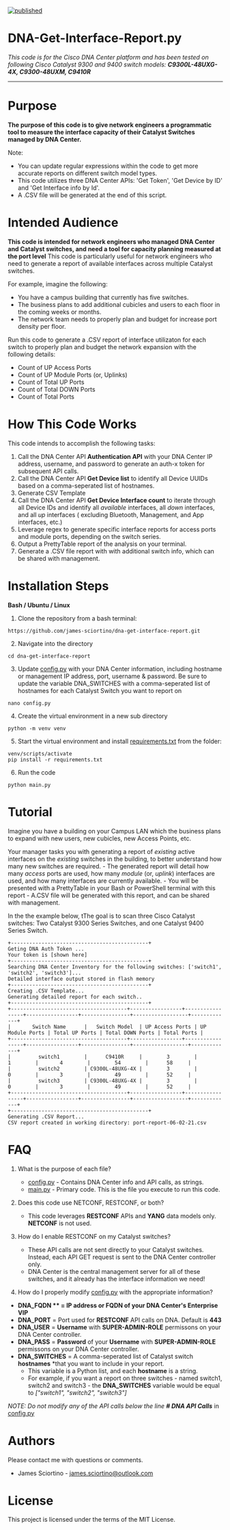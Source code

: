 [![published](https://static.production.devnetcloud.com/codeexchange/assets/images/devnet-published.svg)](https://developer.cisco.com/codeexchange/github/repo/james-sciortino/dna-get-interface-report)

# DNA-Get-Interface-Report.py

*This code is for the Cisco DNA Center platform and has been tested on following Cisco Catalyst 9300 and 9400 switch models: **C9300L-48UXG-4X, C9300-48UXM, C9410R***

---

# Purpose
**The purpose of this code is to give network engineers a programmatic tool to measure the interface capacity of their Catalyst Switches managed by DNA Center.**

Note:
- You can update regular expressions within the code to get more accurate reports on different switch model types. 
- This code utilizes three DNA Center APIs: 'Get Token', 'Get Device by ID' and 'Get Interface info by Id'.
- A .CSV file will be generated at the end of this script.

# Intended Audience
**This code is intended for network engineers who managed DNA Center and Catalyst switches, and need a tool for capacity planning measured at the port level**
This code is particularly useful for network engineers who need to generate a report of available interfaces across multiple Catalyst switches.

For example, imagine the following:
- You have a campus building that currently has five switches. 
- The business plans to add additional cubicles and users to each floor in the coming weeks or months. 
- The network team needs to properly plan and budget for increase port density per floor.

Run this code to generate a .CSV report of interface utilizaton for each switch to properly plan and budget the network expansion with the following details:
- Count of UP Access Ports
- Count of UP Module Ports (or, Uplinks)
- Count of Total UP Ports
- Count of Total DOWN  Ports
- Count of Total Ports

# How This Code Works
This code intends to accomplish the following tasks:
1. Call the DNA Center API **Authentication API** with your DNA Center IP address, username, and password to generate an auth-x token for subsequent API calls.
2. Call the DNA Center API **Get Device list** to identify all Device UUIDs based on a comma-seperated list of hostnames.
3. Generate CSV Template
4. Call the DNA Center API **Get Device Interface count** to iterate through all Device IDs and identify all *available* interfaces, all *down* interfaces, and all *up* interfaces ( excluding Bluetooth, Management, and App interfaces, etc.)
5. Leverage regex to generate specific interface reports for access ports and module ports, depending on the switch series.
6. Output a PrettyTable report of the analysis on your terminal.
7. Generate a .CSV file report with with additional switch info, which can be shared with management. 

# Installation Steps

**Bash / Ubuntu / Linux**
1. Clone the repository from a bash terminal:
```console
https://github.com/james-sciortino/dna-get-interface-report.git
```
2. Navigate into the directory
```console
cd dna-get-interface-report
```
3. Update [config.py](config.py) with your DNA Center information, including hostname or management IP address, port, username & password. Be sure to update the variable DNA_SWITCHES with a comma-seperated list of hostnames for each Catalyst Switch you want to report on
```console
nano config.py
```
4. Create the virtual environment in a new sub directory
```console
python -m venv venv
```
5. Start the virtual environment and install [requirements.txt](requirements.txt) from the <dna-get-interface-report> folder:
```console
venv/scripts/activate
pip install -r requirements.txt 
```
6. Run the code
```console
python main.py
```
# Tutorial

Imagine you have a building on your Campus LAN which the business plans to expand with new users, new cubicles, new Access Points, etc. 

Your manager tasks you with generating a report of *existing* active interfaces on the *existing* switches in the building, to better understand how many new switches are required.
    - The generated report will detail how many *access* ports are used, how many *module* (or, *uplink*) interfaces are used, and how many interfaces are currently available.
    - You will be presented with a PrettyTable in your Bash or PowerShell terminal with this report
    - A.CSV file will be generated with this report, and can be shared with management. 

In the the example below, tThe goal is to scan three Cisco Catalyst switches: Two Catalyst 9300 Series Switches, and one Catalyst 9400 Series Switch. 

```
+---------------------------------------------+
Geting DNA Auth Token ...
Your token is [shown here]
+---------------------------------------------+
Searching DNA Center Inventory for the following switches: ['switch1', 'switch2', 'switch3']...
Detailed interface output stored in flash memory
+---------------------------------------------+
Creating .CSV Template...
Generating detailed report for each switch..
+---------------------------------------------+
+--------------------------------------+-----------------+-----------------+-----------------+----------------+------------------+-------------+
|       Switch Name      |   Switch Model  | UP Access Ports | UP Module Ports | Total UP Ports | Total DOWN Ports | Total Ports |
+--------------------------------------+-----------------+-----------------+-----------------+----------------+------------------+-------------+
|         switch1        |      C9410R     |        3        |        1        |       4        |        54        |      58     |
|         switch2        | C9300L-48UXG-4X |        3        |        0        |       3        |        49        |      52     |
|         switch3        | C9300L-48UXG-4X |        3        |        0        |       3        |        49        |      52     |
+--------------------------------------+-----------------+-----------------+-----------------+----------------+------------------+-------------+
+---------------------------------------------+
Generating .CSV Report...
CSV report created in working directory: port-report-06-02-21.csv
```

# FAQ 
1. What is the purpose of each file?
    - [config.py](config.py) - Contains DNA Center info and API calls, as strings.
    - [main.py](main.py) - Primary code. This is the file you execute to run this code. 

2. Does this code use NETCONF, RESTCONF, or both?

    - This code leverages **RESTCONF** APIs and **YANG** data models only. **NETCONF** is not used.

3. How do I enable RESTCONF on my Catalyst switches?
    - These API calls are not sent directly to your Catalyst switches. Instead, each API GET request is sent to the DNA Center controller only. 
    -  DNA Center is the central management server for all of these switches, and it already has the interface information we need!

4. How do I properly modify [config.py](config.py) with the appropriate information? 


- **DNA_FQDN ** = **IP address** or **FQDN** of your DNA Center's Enterprise VIP**
- **DNA_PORT** = Port used for **RESTCONF** API calls on DNA. Default is **443**
- **DNA_USER** =  **Username** with **SUPER-ADMIN-ROLE** permissons on your DNA Center controller.
- **DNA_PASS** = **Password** of your **Username** with **SUPER-ADMIN-ROLE** permissons on your DNA Center controller.
- **DNA_SWITCHES** = A comma-seperated list of Catalyst switch **hostnames** *that you want to include in your report.
    - This variable is a Python list, and each **hostname** is a string. 
    - For example, if you want a report on three switches - named switch1, switch2 and switch3 - the **DNA_SWITCHES** variable would be equal to *["switch1", "switch2", "switch3"]*

*NOTE: Do not modify any of the API calls below the line **# DNA API Calls*** in [config.py](config.py)

# Authors
Please contact me with questions or comments.
- James Sciortino - james.sciortino@outlook.com

# License
This project is licensed under the terms of the MIT License.